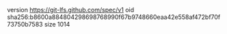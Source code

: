 version https://git-lfs.github.com/spec/v1
oid sha256:b8600a884804298698768990f67b9748660eaa42e558af472bf70f73750b7583
size 1014
